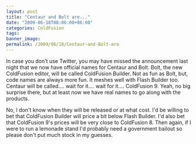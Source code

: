 ```yaml
---
layout: post
title: "Centaur and Bolt are..."
date: "2009-06-18T08:06:00+06:00"
categories: ColdFusion 
tags: 
banner_image: 
permalink: /2009/06/18/Centaur-and-Bolt-are
---
```


In case you don't use Twitter, you may have missed the announcement last night that we now have official names for Centaur and Bolt. Bolt, the new ColdFusion editor, will be called ColdFusion Builder. Not as fun as Bolt, but, code names are always more fun. It meshes well with Flash Builder too. Centaur will be called.... wait for it.... wait for it.... ColdFusion 9. Yeah, no big surprise there, but at least now we have real names to go along with the products.

No, I don't know when they will be released or at what cost. I'd be willing to bet that ColdFusion Builder will price a bit below Flash Builder. I'd also bet that ColdFusion 9's prices will be very close to ColdFusion 8. Then again, if I were to run a lemonade stand I'd probably need a government bailout so please don't put much stock in my guesses.